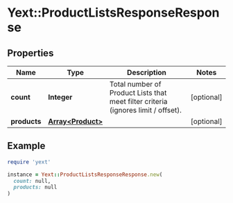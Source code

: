 # Yext::ProductListsResponseResponse

## Properties

| Name | Type | Description | Notes |
| ---- | ---- | ----------- | ----- |
| **count** | **Integer** | Total number of Product Lists that meet filter criteria (ignores limit / offset). | [optional] |
| **products** | [**Array&lt;Product&gt;**](Product.md) |  | [optional] |

## Example

```ruby
require 'yext'

instance = Yext::ProductListsResponseResponse.new(
  count: null,
  products: null
)
```

